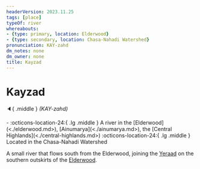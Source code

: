 ```yaml
---
headerVersion: 2023.11.25
tags: [place]
typeOf: river
whereabouts:
- {type: primary, location: Elderwood}
- {type: secondary, location: Chasa-Nahadi Watershed}
pronunciation: KAY-zahd
dm_notes: none
dm_owner: none
title: Kayzad
---
```

# Kayzad
:speaker:{ .middle } *(KAY-zahd)*  
<div class="grid cards ext-narrow-margin ext-one-column" markdown>
-    :octicons-location-24:{ .lg .middle } A river in the [Elderwood](<./elderwood.md>), [Ainumarya](<./ainumarya.md>), the [Central Highlands](<./central-highlands.md>)  
    :octicons-location-24:{ .lg .middle } Located in the Chasa-Nahadi Watershed  
</div>


A small river that flows south from the Elderwood, joining the [Yeraad](<../greater-chardon/yeraad.md>) on the southern outskirts of the [Elderwood](<./elderwood.md>). 